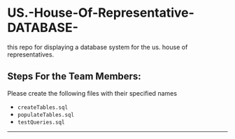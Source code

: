 # US.-House-Of-Representative-DATABASE-
this repo for displaying a database system for the us. house of representatives.

## Steps For the Team Members:

Please create the following files with their specified names

- `createTables.sql`
- `populateTables.sql`
- `testQueries.sql`

<hr>
